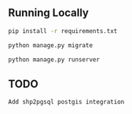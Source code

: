 ## Running Locally

```bash
pip install -r requirements.txt
```

```bash
python manage.py migrate
```

```bash
python manage.py runserver
```
## TODO

```bash
Add shp2pgsql postgis integration 
```
